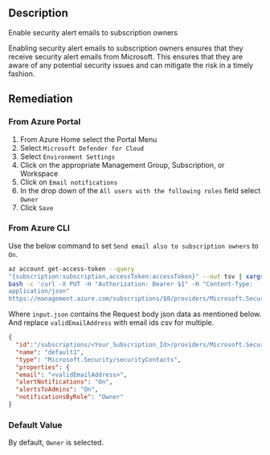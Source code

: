 ## Description

Enable security alert emails to subscription owners

Enabling security alert emails to subscription owners ensures that they receive security alert emails from Microsoft. This ensures that they are aware of any potential security issues and can mitigate the risk in a timely fashion.

## Remediation

### From Azure Portal

1. From Azure Home select the Portal Menu
2. Select `Microsoft Defender for Cloud`
3. Select `Environment Settings`
4. Click on the appropriate Management Group, Subscription, or Workspace
5. Click on `Email notifications`
6. In the drop down of the `All users with the following roles` field select `Owner`
7. Click `Save`

### From Azure CLI

Use the below command to set `Send email also to subscription owners` to `On`.

```bash
az account get-access-token --query
"{subscription:subscription,accessToken:accessToken}" --out tsv | xargs -L1
bash -c 'curl -X PUT -H "Authorization: Bearer $1" -H "Content-Type:
application/json"
https://management.azure.com/subscriptions/$0/providers/Microsoft.Securi
```

Where `input.json` contains the Request body json data as mentioned below. And replace `validEmailAddress` with email ids csv for multiple.

```json
{
  "id":"/subscriptions/<Your_Subscription_Id>/providers/Microsoft.Security/securityContacts/default1",
  "name": "default1",
  "type": "Microsoft.Security/securityContacts",
  "properties": {
  "email": "<validEmailAddress>",
  "alertNotifications": "On",
  "alertsToAdmins": "On",
  "notificationsByRole": "Owner"
}
```

### Default Value

By default, `Owner` is selected.